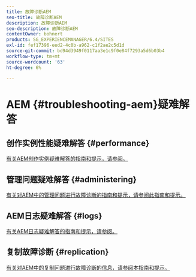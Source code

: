 ```yaml
---
title: 故障诊断AEM
seo-title: 故障诊断AEM
description: 故障诊断AEM
seo-description: 故障诊断AEM
contentOwner: bohnert
products: SG_EXPERIENCEMANAGER/6.4/SITES
exl-id: fef17396-eed2-4c0b-a962-c1f2ae2c5d1d
source-git-commit: bd94d3949f0117aa3e1c9f0e84f7293a5d6b03b4
workflow-type: tm+mt
source-wordcount: '63'
ht-degree: 6%

---
```


# AEM {#troubleshooting-aem}疑难解答

## 创作实例性能疑难解答 {#performance}

[有关AEM创作实例疑难解答的指南和提示，请参阅。](/help/sites-authoring/troubleshooting.md)

## 管理问题疑难解答 {#administering}

[有关对AEM中的管理问题进行故障诊断的指南和提示，请参阅此指南和提示。](/help/sites-administering/troubleshoot.md)

## AEM日志疑难解答 {#logs}

[有关AEM日志疑难解答的指南和提示，请参阅。](/help/sites-administering/troubleshooting.md)

## 复制故障诊断 {#replication}

[有关对AEM中的复制问题进行故障诊断的信息，请参阅本指南和提示。](/help/sites-deploying/troubleshoot-rep.md)
